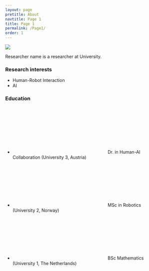 ```yaml
---
layout: page
pretitle: About
navtitle: Page 1
title: Page 1
permalink: /Page1/
order: 1
---
```


<img class="profilepic" src="{{ '/assets/images/hatonblue.png' | relative_url }}">



Researcher name is a researcher at University. 

<h3> Research interests </h3>

- Human-Robot Interaction 
- AI

<h3>Education</h3>

<ul class="icon-list">
  <li>
    <svg class="svg-icon bullet-icon">
      <use xlink:href="{{ '/assets/minima-social-icons.svg#scholar' | relative_url }}"></use>
    </svg>
    Dr. in Human-AI Collaboration (University 3, Austria)
  </li>
  <li>
    <svg class="svg-icon bullet-icon">
      <use xlink:href="{{ '/assets/minima-social-icons.svg#scholar' | relative_url }}"></use>
    </svg>
    MSc in Robotics (University 2, Norway)
  </li>
   <li>
    <svg class="svg-icon bullet-icon">
      <use xlink:href="{{ '/assets/minima-social-icons.svg#scholar' | relative_url }}"></use>
    </svg>
    BSc Mathematics (University 1, The Netherlands)
  </li>
</ul>